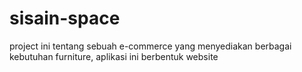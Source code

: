 # sisain-space

project ini tentang sebuah e-commerce yang menyediakan berbagai kebutuhan furniture, aplikasi ini berbentuk website
